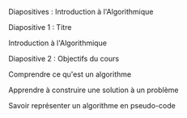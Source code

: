 Diapositives : Introduction à l'Algorithmique

Diapositive 1 : Titre

Introduction à l'Algorithmique

Diapositive 2 : Objectifs du cours

Comprendre ce qu'est un algorithme

Apprendre à construire une solution à un problème

Savoir représenter un algorithme en pseudo-code